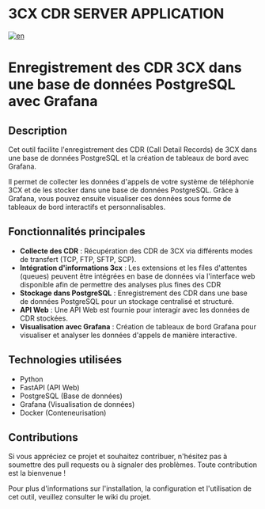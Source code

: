 
# 3CX CDR SERVER APPLICATION

[![en](https://img.shields.io/badge/lang-en-red.svg)](https://github.com/dorel14/3CX-Cdr-Tcp-Server/blob/master/README.md)

# Enregistrement des CDR 3CX dans une base de données PostgreSQL avec Grafana

## Description

Cet outil facilite l'enregistrement des CDR (Call Detail Records) de 3CX dans une base de données PostgreSQL et la création de tableaux de bord avec Grafana.

Il permet de collecter les données d'appels de votre système de téléphonie 3CX et de les stocker dans une base de données PostgreSQL. Grâce à Grafana, vous pouvez ensuite visualiser ces données sous forme de tableaux de bord interactifs et personnalisables.

## Fonctionnalités principales

- **Collecte des CDR** : Récupération des CDR de 3CX via différents modes de transfert (TCP, FTP, SFTP, SCP).
- **Intégration d'informations 3cx** : Les extensions et les files d'attentes (queues) peuvent être intégrées en base de données via l'interface web disponible afin de permettre des analyses plus fines des CDR
- **Stockage dans PostgreSQL** : Enregistrement des CDR dans une base de données PostgreSQL pour un stockage centralisé et structuré.
- **API Web** : Une API Web est fournie pour interagir avec les données de CDR stockées.
- **Visualisation avec Grafana** : Création de tableaux de bord Grafana pour visualiser et analyser les données d'appels de manière interactive.

## Technologies utilisées

- Python
- FastAPI (API Web)
- PostgreSQL (Base de données)
- Grafana (Visualisation de données)
- Docker (Conteneurisation)

## Contributions

Si vous appréciez ce projet et souhaitez contribuer, n'hésitez pas à soumettre des pull requests ou à signaler des problèmes. Toute contribution est la bienvenue !

Pour plus d'informations sur l'installation, la configuration et l'utilisation de cet outil, veuillez consulter le wiki du projet.

